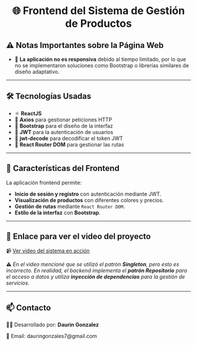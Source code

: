 <h1 align="center">🌐 Frontend del Sistema de Gestión de Productos</h1>

<h2>⚠️ Notas Importantes sobre la Página Web</h2>

<ul>
  <li>📱 <strong>La aplicación no es responsiva</strong> debido al tiempo limitado, por lo que no se implementaron soluciones como Bootstrap o librerías similares de diseño adaptativo.</li>
</ul>

<hr />

<h2>🛠️ Tecnologías Usadas</h2>

<ul>
  <li>⚛️ <strong>ReactJS</strong></li>
  <li>🧩 <strong>Axios</strong> para gestionar peticiones HTTP</li>
  <li>🎨 <strong>Bootstrap</strong> para el diseño de la interfaz</li>
  <li>🔑 <strong>JWT</strong> para la autenticación de usuarios</li>
  <li>🔐 <strong>jwt-decode</strong> para decodificar el token JWT</li>
  <li>🔀 <strong>React Router DOM</strong> para gestionar las rutas</li>
</ul>

<hr />

<h2>📱 Características del Frontend</h2>

<p>La aplicación frontend permite:</p>

<ul>
  <li><strong>Inicio de sesión y registro</strong> con autenticación mediante JWT.</li>
  <li><strong>Visualización de productos</strong> con diferentes colores y precios.</li>
  <li><strong>Gestión de rutas</strong> mediante <code>React Router DOM</code>.</li>
  <li><strong>Estilo de la interfaz</strong> con <strong>Bootstrap</strong>.</li>
</ul>

<hr />

<h2>🎥 Enlace para ver el video del proyecto</h2>

<p>
  📹 <a href="https://drive.google.com/file/d/1mezu3Z5xqU3QafiK4Bp7v-XZShLmoaMV/view?usp=drive_link" target="_blank">
    Ver video del sistema en acción
  </a>
</p>

<p>
  ⚠️ <em>En el video mencioné que se utilizó el patrón <strong>Singleton</strong>, pero esto es incorrecto. En realidad, el backend implementa el <strong>patrón Repositorio</strong> para el acceso a datos y utiliza <strong>inyección de dependencias</strong> para la gestión de servicios.</em>
</p>

<hr />

<h2>📫 Contacto</h2>

<p>👨‍💻 Desarrollado por: <strong>Daurin Gonzalez</strong></p>
<p>📧 Email: dauringonzales7@gmail.com </p>
